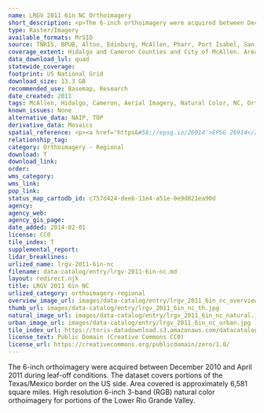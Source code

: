 ```yaml
---
name: LRGV 2011 6in NC Orthoimagery
short_description: <p>The 6-inch orthoimagery were acquired between December 2010 and April 2011 during leaf-off conditions.</p>
type: Raster/Imagery
available_formats: MrSID
source: TNRIS, BPUB, Alton, Edinburg, McAllen, Pharr, Port Isabel, San Benito, HCAD, LMWD
coverage_extent: Hidalgo and Cameron Counties and City of McAllen. Area covered is approximately 939 square miles.
data_download_lvl: quad
statewide_coverage:
footprint: US National Grid
download_size: 13.3 GB
recommended_use: Basemap, Research
date_created: 2011
tags: McAllen, Hidalgo, Cameron, Aerial Imagery, Natural Color, NC, Orthoimagery, Historical
known_issues: None
alternative_data: NAIP, TOP
derivative_data: Mosaics
spatial_reference: <p><a href='https&#58;//epsg.io/26914'>EPSG 26914</a></p>
relationship_tag:
category: Orthoimagery - Regional
download: T
download_link:
order:
wms_category:
wms_link:
pop_link:
status_map_cartodb_id: c757d424-deeb-11e4-a51e-0e9d821ea90d
agency:
agency_web:
agency_gis_page:
date_added: 2014-02-01
license: CC0
tile_index: T
supplemental_report:
lidar_breaklines:
urlized_name: lrgv-2011-6in-nc
filename: data-catalog/entry/lrgv-2011-6in-nc.md
layout: redirect.njk
title: LRGV 2011 6in NC
urlized_category: orthoimagery-regional
overview_image_url: images/data-catalog/entry/lrgv_2011_6in_nc_overview.jpg
thumb_url: images/data-catalog/entry/lrgv_2011_6in_nc_th.jpg
natural_image_url: images/data-catalog/entry/lrgv_2011_6in_nc_natural.jpg
urban_image_url: images/data-catalog/entry/lrgv_2011_6in_nc_urban.jpg
tile_index_url: https://tnris-datadownload.s3.amazonaws.com/datacatalog/tile_index/lrgv_2011_6in_nc_tileindex.zip
license_text: Public Domain (Creative Commons CC0)
license_url: https://creativecommons.org/publicdomain/zero/1.0/
---
```


The 6-inch orthoimagery were acquired between December 2010 and April 2011 during leaf-off conditions. The dataset covers portions of the Texas/Mexico border on the US side. Area covered is approximately 6,581 square miles. High resolution 6-inch 3-band (RGB) natural color orthoimagery for portions of the Lower Rio Grande Valley.
